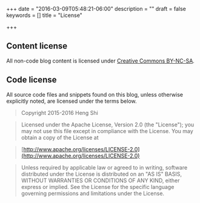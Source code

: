 +++
date = "2016-03-09T05:48:21-06:00"
description = ""
draft = false
keywords = []
title = "License"

+++

## Content license

All non-code blog content is licensed under [Creative Commons BY-NC-SA](https://creativecommons.org/licenses/by-nc-sa/4.0/).

## Code license

All source code files and snippets found on this blog, unless otherwise explicitly noted, are licensed under the terms below.

>Copyright 2015-2016 Heng Shi

>Licensed under the Apache License, Version 2.0 (the "License");
>you may not use this file except in compliance with the License.
>You may obtain a copy of the License at

>[http://www.apache.org/licenses/LICENSE-2.0](http://www.apache.org/licenses/LICENSE-2.0)

>Unless required by applicable law or agreed to in writing, software
distributed under the License is distributed on an "AS IS" BASIS,
WITHOUT WARRANTIES OR CONDITIONS OF ANY KIND, either express or implied.
See the License for the specific language governing permissions and
limitations under the License.
